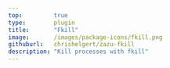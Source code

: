```yaml
---
top:         true
type:        plugin
title:       "Fkill"
image:       /images/package-icons/fkill.png
githuburl:   chrishelgert/zazu-fkill
description: "Kill processes with fkill"
---
```

